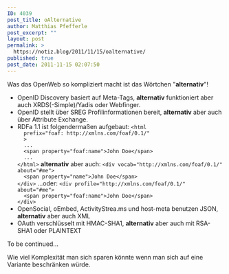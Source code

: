 ```yaml
---
ID: 4039
post_title: oAlternative
author: Matthias Pfefferle
post_excerpt: ""
layout: post
permalink: >
  https://notiz.blog/2011/11/15/oalternative/
published: true
post_date: 2011-11-15 02:07:50
---
```

<!-- wp:paragraph -->
<p>Was das OpenWeb so kompliziert macht ist das Wörtchen "<strong>alternativ</strong>"!</p>
<!-- /wp:paragraph -->

<!-- wp:list -->
<ul>
	<li>OpenID Discovery basiert auf Meta-Tags, <strong>alternativ</strong> funktioniert aber auch XRDS(-Simple)/Yadis oder Webfinger.</li>
	<li>OpenID stellt über SREG Profilinformationen bereit, <strong>alternativ</strong> aber auch über Attribute Exchange.</li>
	<li> RDFa 1.1 ist folgendermaßen aufgebaut:
		<code>&lt;html
  prefix="foaf: http://xmlns.com/foaf/0.1/"
  >
  ...
  &lt;span property="foaf:name">John Doe&lt;/span>
  ...
&lt;/html></code>
		<strong>alternativ</strong> aber auch:
		<code>&lt;div vocab="http://xmlns.com/foaf/0.1/" about="#me">
  &lt;span property="name">John Doe&lt;/span>
&lt;/div></code> ...oder:
		<code>&lt;div profile="http://xmlns.com/foaf/0.1/" about="#me">
  &lt;span property="foaf:name">John Doe&lt;/span>
&lt;/div></code>
	</li>
	<li>OpenSocial, oEmbed, ActivityStrea.ms und host-meta benutzen JSON, <strong>alternativ</strong> aber auch XML</li>
	<li>OAuth verschlüsselt mit HMAC-SHA1, <strong>alternativ</strong> aber auch mit RSA-SHA1 oder PLAINTEXT</li>
</ul>
<!-- /wp:list -->

<!-- wp:paragraph -->
<p>To be continued...</p>
<!-- /wp:paragraph -->

<!-- wp:paragraph -->
<p>Wie viel Komplexität man sich sparen könnte wenn man sich auf eine Variante beschränken würde.</p>
<!-- /wp:paragraph -->